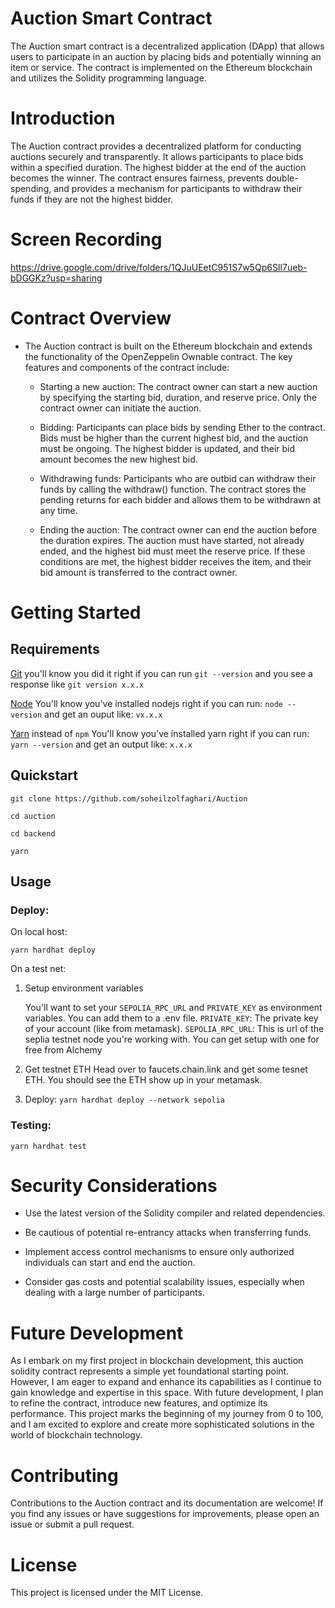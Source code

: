 # Auction Smart Contract

The Auction smart contract is a decentralized application (DApp) that allows users to participate in an auction by placing bids and potentially winning an item or service. The contract is implemented on the Ethereum blockchain and utilizes the Solidity programming language.

# Introduction

The Auction contract provides a decentralized platform for conducting auctions securely and transparently. It allows participants to place bids within a specified duration. The highest bidder at the end of the auction becomes the winner. The contract ensures fairness, prevents double-spending, and provides a mechanism for participants to withdraw their funds if they are not the highest bidder.

# Screen Recording

https://drive.google.com/drive/folders/1QJuUEetC951S7w5Qp6SIl7ueb-bDGGKz?usp=sharing

# Contract Overview

- The Auction contract is built on the Ethereum blockchain and extends the functionality of the OpenZeppelin Ownable contract. The key features and components of the contract include:

  - Starting a new auction: The contract owner can start a new auction by specifying the starting bid, duration, and reserve price. Only the contract owner can initiate the auction.

  - Bidding: Participants can place bids by sending Ether to the contract. Bids must be higher than the current highest bid, and the auction must be ongoing. The highest bidder is updated, and their bid amount becomes the new highest bid.

  - Withdrawing funds: Participants who are outbid can withdraw their funds by calling the withdraw() function. The contract stores the pending returns for each bidder and allows them to be withdrawn at any time.

  - Ending the auction: The contract owner can end the auction before the duration expires. The auction must have started, not already ended, and the highest bid must meet the reserve price. If these conditions are met, the highest bidder receives the item, and their bid amount is transferred to the contract owner.

# Getting Started

## Requirements

[Git](https://git-scm.com/book/en/v2/Getting-Started-Installing-Git)
you'll know you did it right if you can run `git --version` and you see a response like `git version x.x.x`

[Node](https://nodejs.org/en/)
You'll know you've installed nodejs right if you can run:
`node --version` and get an ouput like: `vx.x.x`

[Yarn](https://yarnpkg.com/getting-started/install) instead of `npm`
You'll know you've installed yarn right if you can run:
`yarn --version` and get an output like: `x.x.x`

## Quickstart

`git clone https://github.com/soheilzolfaghari/Auction`

`cd auction`

`cd backend`

`yarn`

## Usage

### Deploy:

On local host:

`yarn hardhat deploy`

On a test net:

1. Setup environment variables

   You'll want to set your `SEPOLIA_RPC_URL` and `PRIVATE_KEY` as environment variables. You can add them to a .env file.
   `PRIVATE_KEY`: The private key of your account (like from metamask).
   `SEPOLIA_RPC_URL`: This is url of the seplia testnet node you're working with. You can get setup with one for free from Alchemy

2. Get testnet ETH
   Head over to faucets.chain.link and get some tesnet ETH. You should see the ETH show up in your metamask.

3. Deploy:
   `yarn hardhat deploy --network sepolia`

### Testing:

`yarn hardhat test`

# Security Considerations

- Use the latest version of the Solidity compiler and related dependencies.

- Be cautious of potential re-entrancy attacks when transferring funds.

- Implement access control mechanisms to ensure only authorized individuals can start and end the auction.

- Consider gas costs and potential scalability issues, especially when dealing with a large number of participants.

# Future Development

As I embark on my first project in blockchain development, this auction solidity contract represents a simple yet foundational starting point. However, I am eager to expand and enhance its capabilities as I continue to gain knowledge and expertise in this space. With future development, I plan to refine the contract, introduce new features, and optimize its performance. This project marks the beginning of my journey from 0 to 100, and I am excited to explore and create more sophisticated solutions in the world of blockchain technology.

# Contributing

Contributions to the Auction contract and its documentation are welcome! If you find any issues or have suggestions for improvements, please open an issue or submit a pull request.

# License

This project is licensed under the MIT License.
